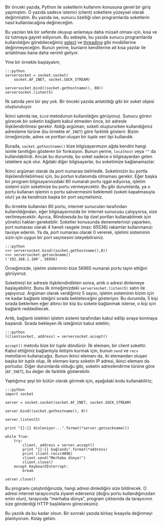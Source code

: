 <!--
.. date: 2012-08-18 13:03:00
.. title: Python ile soketler - 2
.. slug: soket-socket-2
.. description: Python ile soket programcılığı yapmak konusundaki bu yazıda, bir portu dinleme ve bu port ile veri alışverişi yapma konusu anlatılıyor.
-->


Bir önceki yazıda, Python ile soketlerin kullanımı konusuna genel bir
giriş yapmıştım. O yazıda sadece istemci (client) soketlere yüzeysel
olarak değinmiştim. Bu yazıda ise, sunucu özelliği olan programlarda
soketlerin nasıl kullanılacağına değineceğim.

Bu yazıları tek bir seferde okuyup anlamaya daha müsait olması için,
kısa ve öz tutmaya gayret ediyorum. Bu sebeple, bu yazıda sunucu
programlarda kullanıldığını görebileceğimiz [select][] ve
[threading][] gibi modüllerine değinmeyeceğim. Bunun yerine, bunların
kendilerine ait kısa yazılar ile anlatılması bana daha verimli geliyor. <!-- TEASER_END -->

Yine bir örnekle başlayalım;

    :::python
    serversocket = socket.socket(
        socket.AF_INET, socket.SOCK_STREAM)
    
    serversocket.bind((socket.gethostname(), 80))
    serversocket.listen(5)

İlk satırda yeni bir şey yok. Bir önceki yazıda anlatıldığı gibi bir
soket objesi oluşturuluyor. 

İkinci satırda ise, `bind` metodunun kullanıldığını görüyoruz. Sunucu
görevi görecek bir soketin bağlantı kabul etmeden önce, bir adresle
ilişkilendirilmesi gerekir. Aldığı argüman, soketi oluştururken
kullandığımız adresleme türüne (bu örnekte `AF_INET`) göre farklılık
gösterir. Bizim örneğimizde, adres ve porttan oluşan bir *tuple* veri
tipi kullandık.

Burada, `socket.gethostname()` bize bilgisayarımızın ağda kendini hangi
isimle tanıttığını gösteren bir fonksiyon. Bunun yerine, `localhost`
veya `""` da kullanılabilirdi. Ancak bu durumda, bu soket sadece o
bilgisayardan gelen isteklere açık olur. Ağdaki diğer bilgisayarlar, bu
soketimize bağlanamazlar.

İkinci argüman olarak da port numarası belirledik. Soketimizin bu portla
ilişkilendirilebilmesi için, bu portun kullanımda olmaması gerekir. Eğer
başka bir program bilgisayarınızdaki 80 numaralı portu işgal ediyorsa,
işletim sistemi sizin soketinize bu portu vermeyecektir. Bu gibi
durumlarda, ya o portu kullanan işlemin o portu salıvermesini beklemeli
(soketi kapatmasıyla olur) ya da kendinize başka bir port seçmelisiniz.

Bu örnekte kullanılan 80 portu, internet sunucuları tarafından
kullanıldığından, eğer bilgisayarınızda bir internet sunucusu
çalışıyorsa, size verilmeyecektir. Ayrıca, Windowsda bu tip özel
portları kullanabilmek için yönetici hakları gerekebilir. Soketler
konusunda denemelerinizi yaparken, port numarası olarak 4 haneli rasgele
(max: 65536) rakamlar kullanmanızı tavsiye ederim. Ya da, port numarası
olarak 0 vererek, işletimi sisteminin sizin için uygun bir port
seçmesini isteyebilirsiniz.

    :::python
    >>> serversocket.bind((socket.gethostname(),0))
    >>> serversocket.getsockname()
    ('192.168.1.100', 56956)

Örneğimizde, işletim sisteminin bize 56965 numaralı portu tayin ettiğini
görüyoruz.

Soketimizi bir adresle ilişkilendirdikten sonra, artık o adresi
dinlemeye başlayabiliriz. Bunu ilk örneğimizdeki
`serversocket.listen(5)` satırı ile yapıyoruz. Argüman olarak verdiğimiz
5 sayısı, işletim sisteminin bizim için ne kadar bağlantı isteğini
sırada bekleteceğini gösteriyor. Bu durumda, 5 kişi sırada beklerken
eğer altıncı bir kişi bu sokete bağlanmak isterse, o kişi için bağlantı
reddedilecek.

Artık, bağlantı istekleri işletim sistemi tarafından kabul edilip sıraya
konmaya başlandı. Sırada bekleyen ilk isteğimizi kabul edelim;

    :::python
    (clientsocket, address) = serversocket.accept()

`accept()` metodu bize bir *tuple* döndürür. İlk elemanı, bir client
sokettir. Kabul ettiğimiz bağlantıyla iletişim kurmak için, bunun `send`
ve `recv` metotlarını kullanacağız. Bunun ikinci elemanı da, iki
elemandan oluşan başka bir *tuple* olup, ilk elemanı karşı soketin IP
adresi, ikinci elemanı da portudur. Diğer durumlarda olduğu gibi,
soketin adreslendirme türüne göre (`AF_INET`), bu değer de farklılık
gösterebilir.

Yaptığımız şeyi bir bütün olarak görmek için, aşağıdaki kodu
kullanabiliriz;

    :::python
    import socket
    
    server = socket.socket(socket.AF_INET, socket.SOCK_STREAM)
    
    server.bind((socket.gethostname(), 0))
    
    server.listen(5)
    
    print "{}:{} dinleniyor...".format(*server.getsockname())
    
    while True:
        try:
            client, address = server.accept()
            print "{}:{} bağlandı".format(*address)
            print client.recv(4096)
            client.send("Merhaba dünya!")
            client.close()
        except KeyboardInterrupt:
            break
    
    server.close()

Bu programı çalıştırdığınızda, hangi adresi dinlediğini size bildirecek.
O adresi internet tarayıcınızla ziyaret ederseniz (doğru portu
kullandığınızdan emin olun), tarayıcıda "merhaba dünya", program
çıktısında da tarayıcının size gönderdiği HTTP başlıklarını
göreceksiniz.

Bu yazılık da bu kadar olsun. Bir sonraki yazıda birkaç kısayola
değinmeyi planlıyorum. Kolay gelsin.

  [select]: http://docs.python.org/library/select.html
    "Python select modülü"
  [threading]: http://docs.python.org/library/threading.html
    "Python threading modülü"